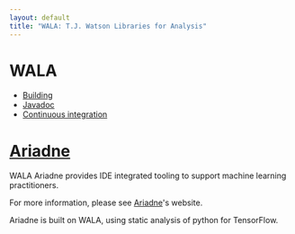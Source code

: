```yaml
---
layout: default
title: "WALA: T.J. Watson Libraries for Analysis"
---
```

# WALA

* [Building](./building.md) 
* [Javadoc](./jdf.md)
* [Continuous integration](testing)

# [Ariadne](./ariadne.md)

WALA Ariadne provides IDE integrated tooling to support machine learning practitioners.

For more information, please see [Ariadne](./ariadne.md)'s website.

Ariadne is built on WALA, using static analysis of python for TensorFlow.